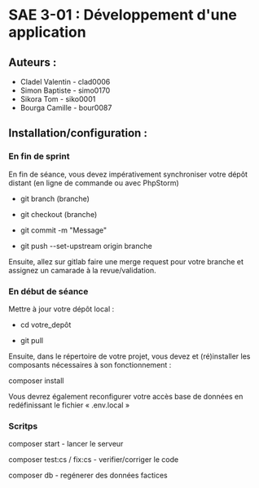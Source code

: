# SAE 3-01 : Développement d'une application

## Auteurs :

- Cladel Valentin - clad0006
- Simon Baptiste - simo0170
- Sikora Tom - siko0001
- Bourga Camille - bour0087

## Installation/configuration :

### En fin de sprint

En fin de séance, vous devez impérativement synchroniser votre dépôt distant (en ligne de commande ou avec PhpStorm)

- git branch (branche)

- git checkout (branche)

- git commit -m "Message"

- git push --set-upstream origin branche

Ensuite, allez sur gitlab faire une merge request pour votre branche et assignez un camarade à la revue/validation.

### En début de séance

Mettre à jour votre dépôt local :

- cd votre_depôt

- git pull


Ensuite, dans le répertoire de votre projet, vous devez et (ré)installer les composants nécessaires à son fonctionnement :

composer install

Vous devrez également reconfigurer votre accès base de données en redéfinissant le fichier « .env.local »

### Scritps

composer start - lancer le serveur

composer test:cs / fix:cs - verifier/corriger le code

composer db - regénerer des données factices